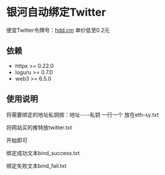 # 银河自动绑定Twitter
便宜Twitter令牌号：[hdd.cm](https://hdd.cm/)  单价低至0.2元



## 依赖

- httpx >= 0.22.0
- loguru >= 0.7.0
- web3 >= 6.5.0



## 使用说明

将需要绑定的地址私钥按：地址----私钥  一行一个 放在eth-sy.txt

将网站买的推特放twitter.txt

开始即可

绑定成功文本bind_success.txt

绑定失败文本bind_fail.txt
